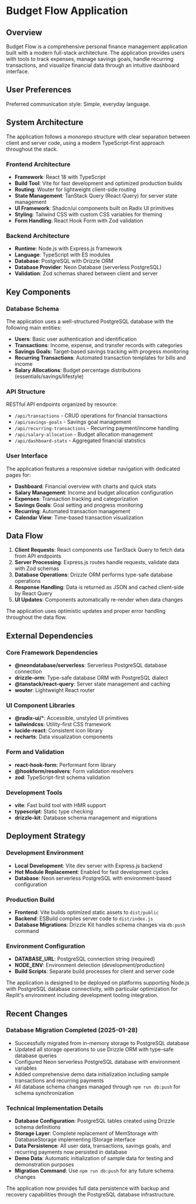 # Budget Flow Application

## Overview

Budget Flow is a comprehensive personal finance management application built with a modern full-stack architecture. The application provides users with tools to track expenses, manage savings goals, handle recurring transactions, and visualize financial data through an intuitive dashboard interface.

## User Preferences

Preferred communication style: Simple, everyday language.

## System Architecture

The application follows a monorepo structure with clear separation between client and server code, using a modern TypeScript-first approach throughout the stack.

### Frontend Architecture
- **Framework**: React 18 with TypeScript
- **Build Tool**: Vite for fast development and optimized production builds
- **Routing**: Wouter for lightweight client-side routing
- **State Management**: TanStack Query (React Query) for server state management
- **UI Framework**: Shadcn/ui components built on Radix UI primitives
- **Styling**: Tailwind CSS with custom CSS variables for theming
- **Form Handling**: React Hook Form with Zod validation

### Backend Architecture
- **Runtime**: Node.js with Express.js framework
- **Language**: TypeScript with ES modules
- **Database**: PostgreSQL with Drizzle ORM
- **Database Provider**: Neon Database (serverless PostgreSQL)
- **Validation**: Zod schemas shared between client and server

## Key Components

### Database Schema
The application uses a well-structured PostgreSQL database with the following main entities:
- **Users**: Basic user authentication and identification
- **Transactions**: Income, expense, and transfer records with categories
- **Savings Goals**: Target-based savings tracking with progress monitoring
- **Recurring Transactions**: Automated transaction templates for bills and income
- **Salary Allocations**: Budget percentage distributions (essentials/savings/lifestyle)

### API Structure
RESTful API endpoints organized by resource:
- `/api/transactions` - CRUD operations for financial transactions
- `/api/savings-goals` - Savings goal management
- `/api/recurring-transactions` - Recurring payment/income handling
- `/api/salary-allocation` - Budget allocation management
- `/api/dashboard-stats` - Aggregated financial statistics

### User Interface
The application features a responsive sidebar navigation with dedicated pages for:
- **Dashboard**: Financial overview with charts and quick stats
- **Salary Management**: Income and budget allocation configuration
- **Expenses**: Transaction tracking and categorization
- **Savings Goals**: Goal setting and progress monitoring
- **Recurring**: Automated transaction management
- **Calendar View**: Time-based transaction visualization

## Data Flow

1. **Client Requests**: React components use TanStack Query to fetch data from API endpoints
2. **Server Processing**: Express.js routes handle requests, validate data with Zod schemas
3. **Database Operations**: Drizzle ORM performs type-safe database operations
4. **Response Handling**: Data is returned as JSON and cached client-side by React Query
5. **UI Updates**: Components automatically re-render when data changes

The application uses optimistic updates and proper error handling throughout the data flow.

## External Dependencies

### Core Framework Dependencies
- **@neondatabase/serverless**: Serverless PostgreSQL database connection
- **drizzle-orm**: Type-safe database ORM with PostgreSQL dialect
- **@tanstack/react-query**: Server state management and caching
- **wouter**: Lightweight React router

### UI Component Libraries
- **@radix-ui/***: Accessible, unstyled UI primitives
- **tailwindcss**: Utility-first CSS framework
- **lucide-react**: Consistent icon library
- **recharts**: Data visualization components

### Form and Validation
- **react-hook-form**: Performant form library
- **@hookform/resolvers**: Form validation resolvers
- **zod**: TypeScript-first schema validation

### Development Tools
- **vite**: Fast build tool with HMR support
- **typescript**: Static type checking
- **drizzle-kit**: Database schema management and migrations

## Deployment Strategy

### Development Environment
- **Local Development**: Vite dev server with Express.js backend
- **Hot Module Replacement**: Enabled for fast development cycles
- **Database**: Neon serverless PostgreSQL with environment-based configuration

### Production Build
- **Frontend**: Vite builds optimized static assets to `dist/public`
- **Backend**: ESBuild compiles server code to `dist/index.js`
- **Database Migrations**: Drizzle Kit handles schema changes via `db:push` command

### Environment Configuration
- **DATABASE_URL**: PostgreSQL connection string (required)
- **NODE_ENV**: Environment detection (development/production)
- **Build Scripts**: Separate build processes for client and server code

The application is designed to be deployed on platforms supporting Node.js with PostgreSQL database connectivity, with particular optimization for Replit's environment including development tooling integration.

## Recent Changes

### Database Migration Completed (2025-01-28)
- Successfully migrated from in-memory storage to PostgreSQL database
- Updated all storage operations to use Drizzle ORM with type-safe database queries
- Configured Neon serverless PostgreSQL database with environment variables
- Added comprehensive demo data initialization including sample transactions and recurring payments
- All database schema changes managed through `npm run db:push` for schema synchronization

### Technical Implementation Details
- **Database Configuration**: PostgreSQL tables created using Drizzle schema definitions
- **Storage Layer**: Complete replacement of MemStorage with DatabaseStorage implementing IStorage interface
- **Data Persistence**: All user data, transactions, savings goals, and recurring payments now persisted in database
- **Demo Data**: Automatic initialization of sample data for testing and demonstration purposes
- **Migration Command**: Use `npm run db:push` for any future schema changes

The application now provides full data persistence with backup and recovery capabilities through the PostgreSQL database infrastructure.
